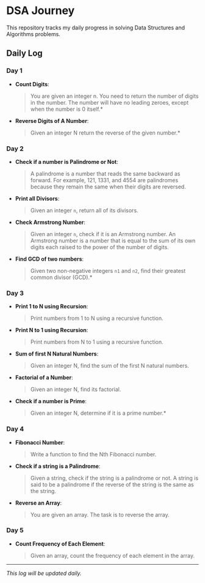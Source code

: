 # DSA Journey

This repository tracks my daily progress in solving Data Structures and Algorithms problems.

## Daily Log

### Day 1
*   **Count Digits**:
    > You are given an integer n. You need to return the number of digits in the number.
    > The number will have no leading zeroes, except when the number is 0 itself.*   
*   **Reverse Digits of A Number**:
    > Given an integer N return the reverse of the given number.*

### Day 2
*   **Check if a number is Palindrome or Not**:
    > A palindrome is a number that reads the same backward as forward. For example, 121, 1331, and 4554 are palindromes because they remain the same when their digits are reversed.
*   **Print all Divisors**:
    > Given an integer `n`, return all of its divisors.
*   **Check Armstrong Number**:
    > Given an integer `n`, check if it is an Armstrong number. An Armstrong number is a number that is equal to the sum of its own digits each raised to the power of the number of digits.
*   **Find GCD of two numbers**:
    > Given two non-negative integers `n1` and `n2`, find their greatest common divisor (GCD).*

### Day 3
*   **Print 1 to N using Recursion**:
    > Print numbers from 1 to N using a recursive function.
*   **Print N to 1 using Recursion**:
    > Print numbers from N to 1 using a recursive function.
*   **Sum of first N Natural Numbers**:
    > Given an integer N, find the sum of the first N natural numbers.
*   **Factorial of a Number**:
    > Given an integer N, find its factorial.
*   **Check if a number is Prime**:
    > Given an integer N, determine if it is a prime number.*

### Day 4
*   **Fibonacci Number**:
    > Write a function to find the Nth Fibonacci number.
*   **Check if a string is a Palindrome**:
    > Given a string, check if the string is a palindrome or not. A string is said to be a palindrome if the reverse of the string is the same as the string.
*   **Reverse an Array**:
    > You are given an array. The task is to reverse the array.

### Day 5
*   **Count Frequency of Each Element**:
    > Given an array, count the frequency of each element in the array.

---
*This log will be updated daily.*
